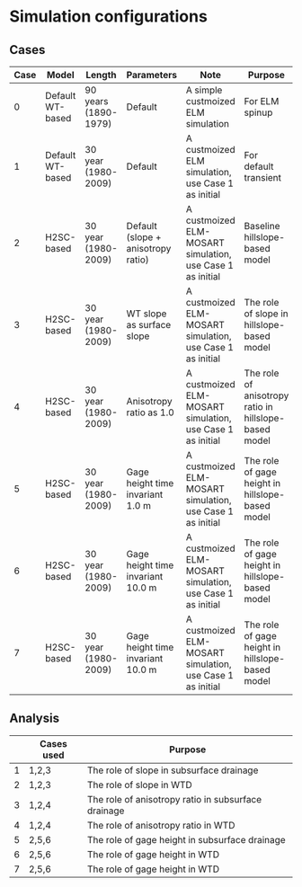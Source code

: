 

# Simulation configurations

## Cases 

| Case |Model| Length | Parameters | Note |  Purpose |
|---|-|--|---------|-----------------|--|
| 0 | Default WT-based | 90 years (1890-1979) |Default | A simple custmoized ELM simulation | For ELM spinup |
| 1 | Default WT-based |30 year (1980-2009)| Default | A custmoized ELM simulation, use Case 1 as initial | For default transient |
| 2 | H2SC-based |30 year (1980-2009) |Default (slope + anisotropy ratio) | A custmoized ELM-MOSART simulation, use Case 1 as initial  | Baseline hillslope-based model |
| 3 | H2SC-based |30 year (1980-2009) |WT slope as surface slope| A custmoized ELM-MOSART simulation, use Case 1 as initial  | The role of slope in hillslope-based model |
| 4 | H2SC-based |30 year (1980-2009) |Anisotropy ratio as 1.0 | A custmoized ELM-MOSART simulation, use Case 1 as initial  | The role of anisotropy ratio in hillslope-based model |
| 5 | H2SC-based |30 year (1980-2009) |Gage height time invariant 1.0 m | A custmoized ELM-MOSART simulation, use Case 1 as initial  | The role of gage height in hillslope-based model |
| 6 | H2SC-based |30 year (1980-2009) |Gage height time invariant 10.0 m | A custmoized ELM-MOSART simulation, use Case 1 as initial  | The role of gage height in hillslope-based model |
| 7 | H2SC-based |30 year (1980-2009) |Gage height time invariant 10.0 m | A custmoized ELM-MOSART simulation, use Case 1 as initial  | The role of gage height in hillslope-based model |




## Analysis

|  | Cases used |   Purpose |
|---|-----------|-----------------|
| 1 | 1,2,3 |  The role of slope in subsurface drainage  |
| 2 | 1,2,3  |  The role of slope in WTD  |
| 3 | 1,2,4  |  The role of anisotropy ratio in subsurface drainage  |
| 4 | 1,2,4  |  The role of anisotropy ratio in WTD  |
| 5 | 2,5,6 |  The role of gage height in subsurface drainage  |
| 6 | 2,5,6 |  The role of gage height in WTD  |
| 7 | 2,5,6 |  The role of gage height in WTD  |